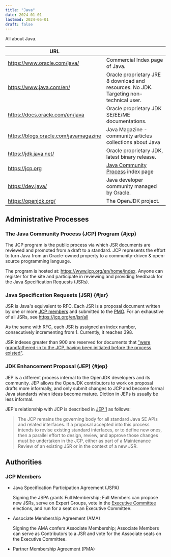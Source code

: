 ```yaml
---
title: "Java"
date: 2024-01-01
lastmod: 2024-05-01
draft: false
---
```


All about Java.

<!--more-->

| URL                                   |                                                                                        |
|---------------------------------------|----------------------------------------------------------------------------------------|
| https://www.oracle.com/java/          | Commercial Index page of Java.                                                         |
| https://www.java.com/en/              | Oracle proprietary JRE 8 download and resources. No JDK. Targeting non-technical user. |
| https://docs.oracle.com/en/java       | Oracle proprietary JDK SE/EE/ME documentations.                                        |
| https://blogs.oracle.com/javamagazine | Java Magazine - community articles collections about Java                              |
| https://jdk.java.net/                 | Oracle proprietary JDK, latest binary release.                                         |
| https://jcp.org                       | [Java Community Process](#jcp) index page                                              |
| https://dev.java/                     | Java developer community managed by Oracle.                                            |
| https://openjdk.org/                  | The OpenJDK project.                                                                   |



## Administrative Processes

### The Java Community Process (JCP) Program {#jcp}

The JCP program is the public process via which JSR documents are reviewed and promoted from a draft to a standard.
JCP represents the effort to turn Java from an Oracle-owned property to a community-driven & open-source programming language.

The program is hosted at: https://www.jcp.org/en/home/index.
Anyone can register for the site and participate in reviewing and providing feedback for the Java Specification Requests (JSRs).

### Java Specification Requests (JSR) {#jsr}

JSR is Java's equivalent to RFC. Each JSR is a proposal document written by one or more [JCP members](#jcp-member) and submitted to the [PMO](#pmo).
For an exhaustive of all JSRs, see https://jcp.org/en/jsr/all

As the same with RFC, each JSR is assigned an index number, consecutively incrementing from 1. Currently, it reaches 398.

JSR indexes greater than 900 are reserved for documents that ["were grandfathered-in to the JCP, having been initiated before the process existed"](https://jcp.org/aboutJava/communityprocess/ec-public/materials/2013-04-09/April-2013-public-minutes.html).


### JDK Enhancement Proposal (JEP) {#jep}

JEP is a different process internal to the OpenJDK developers and its community.
JEP allows the OpenJDK contributors to work on proposal drafts more informally, and only submit changes to JCP
and become formal Java standards when ideas become mature.
Diction in JEPs is usually be less informal. 

JEP's relationship with JCP is described in [JEP 1](https://openjdk.org/jeps/1) as follows:

> The JCP remains the governing body for all standard Java SE APIs and related interfaces. If a proposal accepted into this process intends to revise existing standard interfaces, or to define new ones, then a parallel effort to design, review, and approve those changes must be undertaken in the JCP, either as part of a Maintenance Review of an existing JSR or in the context of a new JSR.

## Authorities

### JCP Members

- Java Specification Participation Agreement (JSPA)

    Signing the JSPA grants Full Membership; Full Members can propose new JSRs, serve on Expert Groups, vote in the [Executive Committee](#ec) elections, and run for a seat on an Executive Committee.

- Associate Membership Agreement (AMA)

    Signing the AMA confers Associate Membership; Associate Members can serve as Contributors to a JSR and vote for the Associate seats on the Executive Committee. 

- Partner Membership Agreement (PMA)

